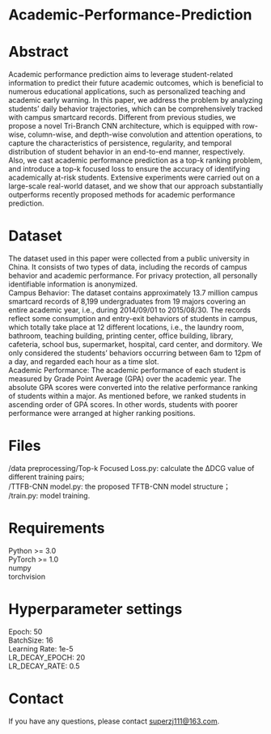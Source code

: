 # Academic-Performance-Prediction
# Abstract
Academic performance prediction aims to leverage  student-related information to predict their future academic outcomes, which is beneficial to numerous educational applications,  such as personalized teaching and academic early warning. In  this paper, we address the problem by analyzing students’ daily  behavior trajectories, which can be comprehensively tracked  with campus smartcard records. Different from previous studies,  we propose a novel Tri-Branch CNN architecture, which is  equipped with row-wise, column-wise, and depth-wise convolution and attention operations, to capture the characteristics  of persistence, regularity, and temporal distribution of student  behavior in an end-to-end manner, respectively. Also, we cast  academic performance prediction as a top-k ranking problem,  and introduce a top-k focused loss to ensure the accuracy of  identifying academically at-risk students. Extensive experiments  were carried out on a large-scale real-world dataset, and we show  that our approach substantially outperforms recently proposed  methods for academic performance prediction.
# Dataset

The dataset used in this paper were collected from a public  university in China. It consists of two types of data, including  the records of campus behavior and academic performance.  For privacy protection, all personally identifiable information  is anonymized.  
Campus Behavior: The dataset contains approximately 13.7  million campus smartcard records of 8,199 undergraduates  from 19 majors covering an entire academic year, i.e., during  2014/09/01 to 2015/08/30. The records reflect some consumption and entry-exit behaviors of students in campus, which  totally take place at 12 different locations, i.e., the laundry  room, bathroom, teaching building, printing center, office  building, library, cafeteria, school bus, supermarket, hospital,  card center, and dormitory. We only considered the students’  behaviors occurring between 6am to 12pm of a day, and  regarded each hour as a time slot.   
Academic Performance: The academic performance of each  student is measured by Grade Point Average (GPA) over the  academic year. The absolute GPA scores were converted into  the relative performance ranking of students within a major.  As mentioned before, we ranked students in ascending order of  GPA scores. In other words, students with poorer performance  were arranged at higher ranking positions.

# Files
/data preprocessing/Top-k Focused Loss.py: calculate the ∆DCG value of different training pairs;  
/TTFB-CNN model.py: the proposed TFTB-CNN model structure；  
/train.py: model training.

# Requirements
Python >= 3.0  
PyTorch >= 1.0  
numpy  
torchvision 

# Hyperparameter settings
Epoch: 50  
BatchSize: 16  
Learning Rate: 1e-5  
LR_DECAY_EPOCH: 20  
LR_DECAY_RATE: 0.5  

# Contact
If you have any questions, please contact superzj111@163.com.

